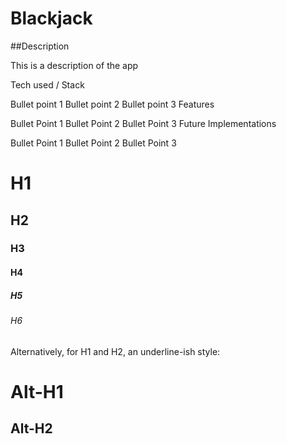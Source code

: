 # Blackjack

##Description

This is a description of the app


Tech used / Stack

Bullet point 1
Bullet point 2
Bullet point 3
Features

Bullet Point 1
Bullet Point 2
Bullet Point 3
Future Implementations

Bullet Point 1
Bullet Point 2
Bullet Point 3



# H1
## H2
### H3
#### H4
##### H5
###### H6

Alternatively, for H1 and H2, an underline-ish style:

Alt-H1
======

Alt-H2
------